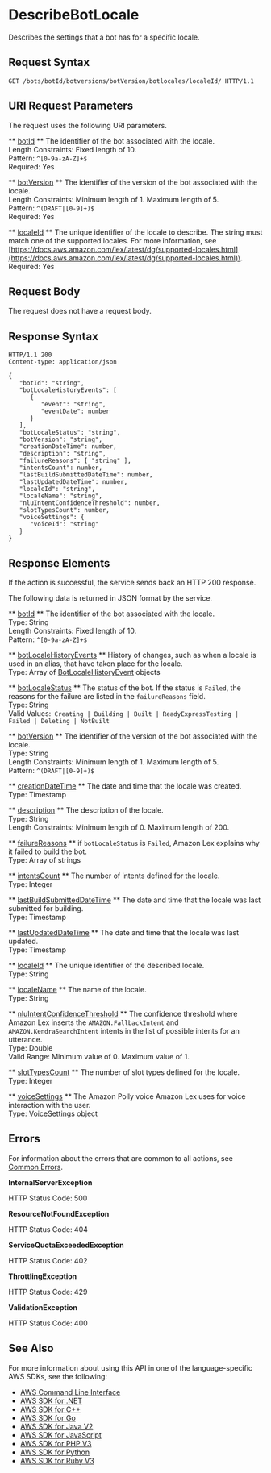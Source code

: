 # DescribeBotLocale<a name="API_DescribeBotLocale"></a>

Describes the settings that a bot has for a specific locale\. 

## Request Syntax<a name="API_DescribeBotLocale_RequestSyntax"></a>

```
GET /bots/botId/botversions/botVersion/botlocales/localeId/ HTTP/1.1
```

## URI Request Parameters<a name="API_DescribeBotLocale_RequestParameters"></a>

The request uses the following URI parameters\.

 ** [botId](#API_DescribeBotLocale_RequestSyntax) **   <a name="lexv2-DescribeBotLocale-request-botId"></a>
The identifier of the bot associated with the locale\.  
Length Constraints: Fixed length of 10\.  
Pattern: `^[0-9a-zA-Z]+$`   
Required: Yes

 ** [botVersion](#API_DescribeBotLocale_RequestSyntax) **   <a name="lexv2-DescribeBotLocale-request-botVersion"></a>
The identifier of the version of the bot associated with the locale\.  
Length Constraints: Minimum length of 1\. Maximum length of 5\.  
Pattern: `^(DRAFT|[0-9]+)$`   
Required: Yes

 ** [localeId](#API_DescribeBotLocale_RequestSyntax) **   <a name="lexv2-DescribeBotLocale-request-localeId"></a>
The unique identifier of the locale to describe\. The string must match one of the supported locales\. For more information, see [https://docs.aws.amazon.com/lex/latest/dg/supported-locales.html](https://docs.aws.amazon.com/lex/latest/dg/supported-locales.html)\.   
Required: Yes

## Request Body<a name="API_DescribeBotLocale_RequestBody"></a>

The request does not have a request body\.

## Response Syntax<a name="API_DescribeBotLocale_ResponseSyntax"></a>

```
HTTP/1.1 200
Content-type: application/json

{
   "botId": "string",
   "botLocaleHistoryEvents": [ 
      { 
         "event": "string",
         "eventDate": number
      }
   ],
   "botLocaleStatus": "string",
   "botVersion": "string",
   "creationDateTime": number,
   "description": "string",
   "failureReasons": [ "string" ],
   "intentsCount": number,
   "lastBuildSubmittedDateTime": number,
   "lastUpdatedDateTime": number,
   "localeId": "string",
   "localeName": "string",
   "nluIntentConfidenceThreshold": number,
   "slotTypesCount": number,
   "voiceSettings": { 
      "voiceId": "string"
   }
}
```

## Response Elements<a name="API_DescribeBotLocale_ResponseElements"></a>

If the action is successful, the service sends back an HTTP 200 response\.

The following data is returned in JSON format by the service\.

 ** [botId](#API_DescribeBotLocale_ResponseSyntax) **   <a name="lexv2-DescribeBotLocale-response-botId"></a>
The identifier of the bot associated with the locale\.  
Type: String  
Length Constraints: Fixed length of 10\.  
Pattern: `^[0-9a-zA-Z]+$` 

 ** [botLocaleHistoryEvents](#API_DescribeBotLocale_ResponseSyntax) **   <a name="lexv2-DescribeBotLocale-response-botLocaleHistoryEvents"></a>
History of changes, such as when a locale is used in an alias, that have taken place for the locale\.  
Type: Array of [BotLocaleHistoryEvent](API_BotLocaleHistoryEvent.md) objects

 ** [botLocaleStatus](#API_DescribeBotLocale_ResponseSyntax) **   <a name="lexv2-DescribeBotLocale-response-botLocaleStatus"></a>
The status of the bot\. If the status is `Failed`, the reasons for the failure are listed in the `failureReasons` field\.  
Type: String  
Valid Values:` Creating | Building | Built | ReadyExpressTesting | Failed | Deleting | NotBuilt` 

 ** [botVersion](#API_DescribeBotLocale_ResponseSyntax) **   <a name="lexv2-DescribeBotLocale-response-botVersion"></a>
The identifier of the version of the bot associated with the locale\.  
Type: String  
Length Constraints: Minimum length of 1\. Maximum length of 5\.  
Pattern: `^(DRAFT|[0-9]+)$` 

 ** [creationDateTime](#API_DescribeBotLocale_ResponseSyntax) **   <a name="lexv2-DescribeBotLocale-response-creationDateTime"></a>
The date and time that the locale was created\.  
Type: Timestamp

 ** [description](#API_DescribeBotLocale_ResponseSyntax) **   <a name="lexv2-DescribeBotLocale-response-description"></a>
The description of the locale\.  
Type: String  
Length Constraints: Minimum length of 0\. Maximum length of 200\.

 ** [failureReasons](#API_DescribeBotLocale_ResponseSyntax) **   <a name="lexv2-DescribeBotLocale-response-failureReasons"></a>
if `botLocaleStatus` is `Failed`, Amazon Lex explains why it failed to build the bot\.  
Type: Array of strings

 ** [intentsCount](#API_DescribeBotLocale_ResponseSyntax) **   <a name="lexv2-DescribeBotLocale-response-intentsCount"></a>
The number of intents defined for the locale\.  
Type: Integer

 ** [lastBuildSubmittedDateTime](#API_DescribeBotLocale_ResponseSyntax) **   <a name="lexv2-DescribeBotLocale-response-lastBuildSubmittedDateTime"></a>
The date and time that the locale was last submitted for building\.  
Type: Timestamp

 ** [lastUpdatedDateTime](#API_DescribeBotLocale_ResponseSyntax) **   <a name="lexv2-DescribeBotLocale-response-lastUpdatedDateTime"></a>
The date and time that the locale was last updated\.  
Type: Timestamp

 ** [localeId](#API_DescribeBotLocale_ResponseSyntax) **   <a name="lexv2-DescribeBotLocale-response-localeId"></a>
The unique identifier of the described locale\.  
Type: String

 ** [localeName](#API_DescribeBotLocale_ResponseSyntax) **   <a name="lexv2-DescribeBotLocale-response-localeName"></a>
The name of the locale\.  
Type: String

 ** [nluIntentConfidenceThreshold](#API_DescribeBotLocale_ResponseSyntax) **   <a name="lexv2-DescribeBotLocale-response-nluIntentConfidenceThreshold"></a>
The confidence threshold where Amazon Lex inserts the `AMAZON.FallbackIntent` and `AMAZON.KendraSearchIntent` intents in the list of possible intents for an utterance\.  
Type: Double  
Valid Range: Minimum value of 0\. Maximum value of 1\.

 ** [slotTypesCount](#API_DescribeBotLocale_ResponseSyntax) **   <a name="lexv2-DescribeBotLocale-response-slotTypesCount"></a>
The number of slot types defined for the locale\.  
Type: Integer

 ** [voiceSettings](#API_DescribeBotLocale_ResponseSyntax) **   <a name="lexv2-DescribeBotLocale-response-voiceSettings"></a>
The Amazon Polly voice Amazon Lex uses for voice interaction with the user\.  
Type: [VoiceSettings](API_VoiceSettings.md) object

## Errors<a name="API_DescribeBotLocale_Errors"></a>

For information about the errors that are common to all actions, see [Common Errors](CommonErrors.md)\.

 **InternalServerException**   
  
HTTP Status Code: 500

 **ResourceNotFoundException**   
  
HTTP Status Code: 404

 **ServiceQuotaExceededException**   
  
HTTP Status Code: 402

 **ThrottlingException**   
  
HTTP Status Code: 429

 **ValidationException**   
  
HTTP Status Code: 400

## See Also<a name="API_DescribeBotLocale_SeeAlso"></a>

For more information about using this API in one of the language\-specific AWS SDKs, see the following:
+  [AWS Command Line Interface](https://docs.aws.amazon.com/goto/aws-cli/models.lex.v2-2020-08-07/DescribeBotLocale) 
+  [AWS SDK for \.NET](https://docs.aws.amazon.com/goto/DotNetSDKV3/models.lex.v2-2020-08-07/DescribeBotLocale) 
+  [AWS SDK for C\+\+](https://docs.aws.amazon.com/goto/SdkForCpp/models.lex.v2-2020-08-07/DescribeBotLocale) 
+  [AWS SDK for Go](https://docs.aws.amazon.com/goto/SdkForGoV1/models.lex.v2-2020-08-07/DescribeBotLocale) 
+  [AWS SDK for Java V2](https://docs.aws.amazon.com/goto/SdkForJavaV2/models.lex.v2-2020-08-07/DescribeBotLocale) 
+  [AWS SDK for JavaScript](https://docs.aws.amazon.com/goto/AWSJavaScriptSDK/models.lex.v2-2020-08-07/DescribeBotLocale) 
+  [AWS SDK for PHP V3](https://docs.aws.amazon.com/goto/SdkForPHPV3/models.lex.v2-2020-08-07/DescribeBotLocale) 
+  [AWS SDK for Python](https://docs.aws.amazon.com/goto/boto3/models.lex.v2-2020-08-07/DescribeBotLocale) 
+  [AWS SDK for Ruby V3](https://docs.aws.amazon.com/goto/SdkForRubyV3/models.lex.v2-2020-08-07/DescribeBotLocale) 